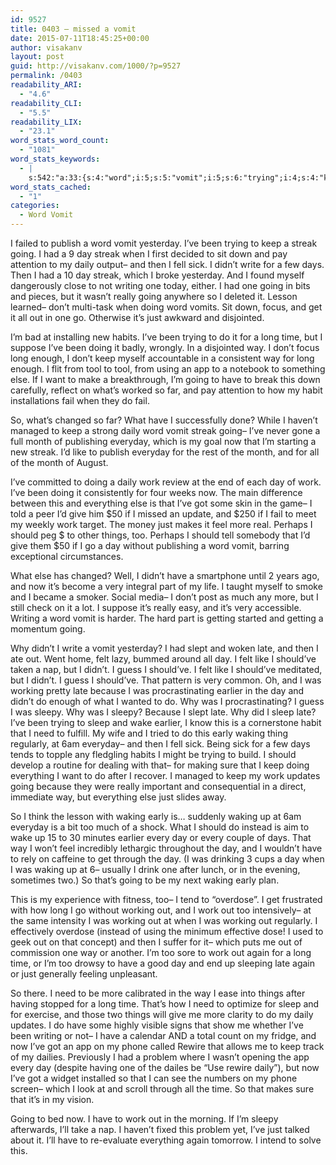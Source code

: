 ```yaml
---
id: 9527
title: 0403 – missed a vomit
date: 2015-07-11T18:45:25+00:00
author: visakanv
layout: post
guid: http://visakanv.com/1000/?p=9527
permalink: /0403
readability_ARI:
  - "4.6"
readability_CLI:
  - "5.5"
readability_LIX:
  - "23.1"
word_stats_word_count:
  - "1081"
word_stats_keywords:
  - |
    s:542:"a:33:{s:4:"word";i:5;s:5:"vomit";i:5;s:6:"trying";i:4;s:4:"keep";i:6;s:6:"streak";i:5;s:5:"going";i:9;s:5:"daily";i:5;s:4:"sick";i:3;s:4:"days";i:3;s:7:"writing";i:3;s:6:"really";i:3;s:4:"just";i:5;s:4:"long";i:6;s:4:"time";i:4;s:4:"fail";i:3;s:5:"month";i:3;s:8:"everyday";i:4;s:4:"like";i:3;s:4:"work";i:7;s:4:"give";i:3;s:6:"things";i:3;s:4:"late";i:5;s:4:"felt";i:3;s:9:"should've";i:4;s:5:"guess";i:3;s:7:"working";i:4;s:7:"because";i:3;s:7:"earlier";i:3;s:6:"sleepy";i:3;s:5:"sleep";i:3;s:4:"need";i:3;s:5:"early";i:3;s:6:"waking";i:5;}";
word_stats_cached:
  - "1"
categories:
  - Word Vomit
---
```

I failed to publish a word vomit yesterday. I&#8217;ve been trying to keep a streak going. I had a 9 day streak when I first decided to sit down and pay attention to my daily output– and then I fell sick. I didn&#8217;t write for a few days. Then I had a 10 day streak, which I broke yesterday. And I found myself dangerously close to not writing one today, either. I had one going in bits and pieces, but it wasn&#8217;t really going anywhere so I deleted it. Lesson learned– don&#8217;t multi-task when doing word vomits. Sit down, focus, and get it all out in one go. Otherwise it&#8217;s just awkward and disjointed.

I&#8217;m bad at installing new habits. I&#8217;ve been trying to do it for a long time, but I suppose I&#8217;ve been doing it badly, wrongly. In a disjointed way. I don&#8217;t focus long enough, I don&#8217;t keep myself accountable in a consistent way for long enough. I flit from tool to tool, from using an app to a notebook to something else. If I want to make a breakthrough, I&#8217;m going to have to break this down carefully, reflect on what&#8217;s worked so far, and pay attention to how my habit installations fail when they do fail.

So, what&#8217;s changed so far? What have I successfully done? While I haven&#8217;t managed to keep a strong daily word vomit streak going– I&#8217;ve never gone a full month of publishing everyday, which is my goal now that I&#8217;m starting a new streak. I&#8217;d like to publish everyday for the rest of the month, and for all of the month of August.

I&#8217;ve committed to doing a daily work review at the end of each day of work. I&#8217;ve been doing it consistently for four weeks now. The main difference between this and everything else is that I&#8217;ve got some skin in the game– I told a peer I&#8217;d give him $50 if I missed an update, and $250 if I fail to meet my weekly work target. The money just makes it feel more real. Perhaps I should peg $ to other things, too. Perhaps I should tell somebody that I&#8217;d give them $50 if I go a day without publishing a word vomit, barring exceptional circumstances.

What else has changed? Well, I didn&#8217;t have a smartphone until 2 years ago, and now it&#8217;s become a very integral part of my life. I taught myself to smoke and I became a smoker. Social media– I don&#8217;t post as much any more, but I still check on it a lot. I suppose it&#8217;s really easy, and it&#8217;s very accessible. Writing a word vomit is harder. The hard part is getting started and getting a momentum going.

Why didn&#8217;t I write a vomit yesterday? I had slept and woken late, and then I ate out. Went home, felt lazy, bummed around all day. I felt like I should&#8217;ve taken a nap, but I didn&#8217;t. I guess I should&#8217;ve. I felt like I should&#8217;ve meditated, but I didn&#8217;t. I guess I should&#8217;ve. That pattern is very common. Oh, and I was working pretty late because I was procrastinating earlier in the day and didn&#8217;t do enough of what I wanted to do. Why was I procrastinating? I guess I was sleepy. Why was I sleepy? Because I slept late. Why did I sleep late? I&#8217;ve been trying to sleep and wake earlier, I know this is a cornerstone habit that I need to fulfill. My wife and I tried to do this early waking thing regularly, at 6am everyday– and then I fell sick. Being sick for a few days tends to topple any fledgling habits I might be trying to build. I should develop a routine for dealing with that– for making sure that I keep doing everything I want to do after I recover. I managed to keep my work updates going because they were really important and consequential in a direct, immediate way, but everything else just slides away.

So I think the lesson with waking early is&#8230; suddenly waking up at 6am everyday is a bit too much of a shock. What I should do instead is aim to wake up 15 to 30 minutes earlier every day or every couple of days. That way I won&#8217;t feel incredibly lethargic throughout the day, and I wouldn&#8217;t have to rely on caffeine to get through the day. (I was drinking 3 cups a day when I was waking up at 6– usually I drink one after lunch, or in the evening, sometimes two.) So that&#8217;s going to be my next waking early plan.

This is my experience with fitness, too– I tend to &#8220;overdose&#8221;. I get frustrated with how long I go without working out, and I work out too intensively– at the same intensity I was working out at when I was working out regularly. I effectively overdose (instead of using the minimum effective dose! I used to geek out on that concept) and then I suffer for it– which puts me out of commission one way or another. I&#8217;m too sore to work out again for a long time, or I&#8217;m too drowsy to have a good day and end up sleeping late again or just generally feeling unpleasant.

So there. I need to be more calibrated in the way I ease into things after having stopped for a long time. That&#8217;s how I need to optimize for sleep and for exercise, and those two things will give me more clarity to do my daily updates. I do have some highly visible signs that show me whether I&#8217;ve been writing or not– I have a calendar AND a total count on my fridge, and now I&#8217;ve got an app on my phone called Rewire that allows me to keep track of my dailies. Previously I had a problem where I wasn&#8217;t opening the app every day (despite having one of the dailes be &#8220;Use rewire daily&#8221;), but now I&#8217;ve got a widget installed so that I can see the numbers on my phone screen– which I look at and scroll through all the time. So that makes sure that it&#8217;s in my vision.

Going to bed now. I have to work out in the morning. If I&#8217;m sleepy afterwards, I&#8217;ll take a nap. I haven&#8217;t fixed this problem yet, I&#8217;ve just talked about it. I&#8217;ll have to re-evaluate everything again tomorrow. I intend to solve this.